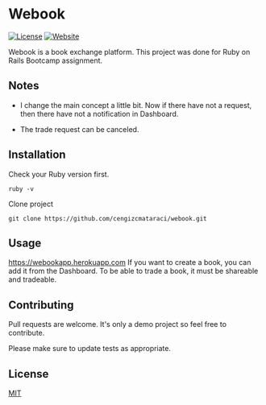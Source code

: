 # Webook

[![License](https://img.shields.io/github/license/cengizcmataraci/webook?style=flat-square)](https://img.shields.io/github/license/cengizcmataraci/webook?style=flat-square)
[![Website](https://img.shields.io/website?down_color=red&down_message=offline&style=flat-square&up_color=blue&up_message=online&url=https%3A%2F%2Fwebook.herokuapp.com)](https://img.shields.io/website?down_color=red&down_message=offline&style=flat-square&up_color=blue&up_message=online&url=https%3A%2F%2Fwebook.herokuapp.com)

Webook is a book exchange platform. This project was done for Ruby on Rails Bootcamp assignment.

## Notes

* I change the main concept a little bit. Now if there have not a request, then there have not a notification in Dashboard.

* The trade request can be canceled.

## Installation

Check your Ruby version first.

``` ruby -v ```

Clone project

``` git clone https://github.com/cengizcmataraci/webook.git ```

## Usage

https://webookapp.herokuapp.com
If you want to create a book, you can add it from the Dashboard. To be able to trade a book, it must be shareable and tradeable.

## Contributing
Pull requests are welcome. It's only a demo project so feel free to contribute.

Please make sure to update tests as appropriate.

## License
[MIT](https://choosealicense.com/licenses/mit/)
